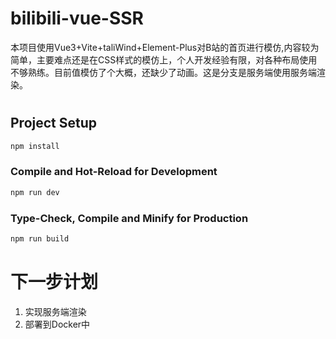 # bilibili-vue-SSR

本项目使用Vue3+Vite+taliWind+Element-Plus对B站的首页进行模仿,内容较为简单，主要难点还是在CSS样式的模仿上，个人开发经验有限，对各种布局使用不够熟练。目前值模仿了个大概，还缺少了动画。这是分支是服务端使用服务端渲染。

# 

## Project Setup

```sh
npm install
```

### Compile and Hot-Reload for Development

```sh
npm run dev
```

### Type-Check, Compile and Minify for Production

```sh
npm run build
```

# 下一步计划

1. 实现服务端渲染
2. 部署到Docker中
